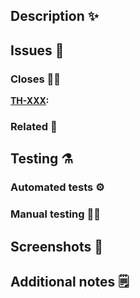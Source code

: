 ## Description :sparkles:

## Issues :bug:
### Closes :no_good_woman:
**[TH-XXX](https://helsinkisolutionoffice.atlassian.net/browse/TH-XXX):**

### Related :handshake:

## Testing :alembic:
### Automated tests :gear:️

### Manual testing :construction_worker_man:

## Screenshots :camera_flash:

## Additional notes :spiral_notepad:
